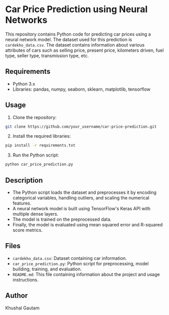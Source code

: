 # Car Price Prediction using Neural Networks

This repository contains Python code for predicting car prices using a neural network model. The dataset used for this prediction is `cardekho_data.csv`. The dataset contains information about various attributes of cars such as selling price, present price, kilometers driven, fuel type, seller type, transmission type, etc.

## Requirements
- Python 3.x
- Libraries: pandas, numpy, seaborn, sklearn, matplotlib, tensorflow

## Usage
1. Clone the repository:
  ```bash
  git clone https://github.com/your_username/car-price-prediction.git
  ```

2. Install the required libraries:
  ```bash
  pip install -r requirements.txt
  ```

3. Run the Python script:
  ```bash
  python car_price_prediction.py
  ```

## Description
- The Python script loads the dataset and preprocesses it by encoding categorical variables, handling outliers, and scaling the numerical features.
- A neural network model is built using TensorFlow's Keras API with multiple dense layers.
- The model is trained on the preprocessed data.
- Finally, the model is evaluated using mean squared error and R-squared score metrics.

## Files
- `cardekho_data.csv`: Dataset containing car information.
- `car_price_prediction.py`: Python script for preprocessing, model building, training, and evaluation.
- `README.md`: This file containing information about the project and usage instructions.

## Author
Khushal Gautam
